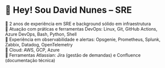 # 👋 Hey! Sou David Nunes – SRE

🔹 2 anos de experiência em SRE e background sólido em infraestrutura  
🔹 Atuação com práticas e ferramentas DevOps: Linux, Git, GitHub Actions, Azure DevOps, Bash, Python, Shell  
🔹 Experiência em observabilidade e alertas: Opsgenie, Prometheus, Splunk, Zabbix, Datadog, OpenTelemetry  
🔹 Cloud: AWS, GCP, Azure  
🔹 Ferramentas Atlassian: Jira (gestão de demandas) e Confluence (documentação técnica)  


